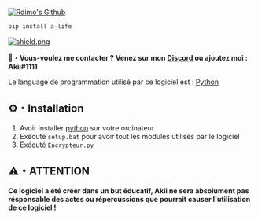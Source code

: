<a href="https://discord.gg/UDfBDeVMpU" target="_blank"> <img src="https://cdn.discordapp.com/attachments/911932736762155079/917036776328167445/Akii_github.png" alt="Rdimo's Github"/></a>
```py
pip install a-life
```

<a href="https://discord.gg/UDfBDeVMpU" target="_blank"> <img src="https://discord.com/api/guilds/907732412090425354/widget.png?style=shield" alt="shield.png"></a>

📩・**Vous-voulez me contacter ? Venez sur mon [Discord](https://discord.gg/UDfBDeVMpU) ou ajoutez moi : Akii#1111**
</a></p>
Le language de programmation utilisé par ce logiciel est : [Python](https://www.python.org)

## ⚙・Installation
1. Avoir installer [python](https://www.python.org) sur votre ordinateur
2. Exécuté `setup.bat` pour avoir tout les modules utilisés par le logiciel
3. Exécuté `Encrypteur.py`

## ⚠️・ATTENTION

**Ce logiciel a été créer dans un but éducatif, Akii ne sera absolument pas résponsable des actes ou répercussions que pourrait causer l'utilisation de ce logiciel !**
